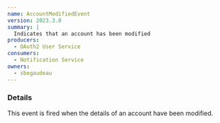 ```yaml
---
name: AccountModifiedEvent
version: 2023.3.0
summary: |
  Indicates that an account has been modified
producers:
  - OAuth2 User Service
consumers:
  - Notification Service
owners:
  - sbegaudeau
---
```


### Details

This event is fired when the details of an account have been modified.

<NodeGraph title="Consumer / Producer Diagram" />
